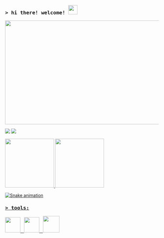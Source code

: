 ### <samp>&gt; hi there! welcome! <img src="https://media.giphy.com/media/hvRJCLFzcasrR4ia7z/giphy.gif" width="30"> </samp>
<p></p>

<div align="center">
  <img src="https://media.giphy.com/media/dWesBcTLavkZuG35MI/giphy.gif" width="530" height="340"/>
</div>
<p></p>

<div>
<a href="https://www.linkedin.com/in/edgartamasiro" target="_blank"><img src="https://img.shields.io/badge/-LinkedIn-%230e76a8?style=flat&logo=linkedin&logoColor=white" target="_blank"></a>
<a href="https://instagram.com/edgartamasiro" target="_blank"><img src="https://img.shields.io/badge/-Instagram-%23cc0079?style=flat&logo=instagram&logoColor=white" target="_blank"></a>
</div>
<p></p>

<div>
<a href="https://github.com/edgartamasiro">
<img height="160" src="https://github-readme-stats-sigma-five.vercel.app/api?username=edgartamasiro&show_icons=true&theme=vision-friendly-dark&border_color=000000&include_all_commits=true&count_private=true"/>
<img height="160" src="https://github-readme-stats-sigma-five.vercel.app/api/top-langs/?username=edgartamasiro&layout=compact&theme=vision-friendly-dark&border_color=000000"/>
</div>

![Snake animation](https://github.com/edgartamasiro/edgartamasiro/blob/output/github-contribution-grid-snake.svg)
<p></p>

### <samp>&gt; tools: </samp>
<img src="https://cdn.jsdelivr.net/gh/devicons/devicon/icons/python/python-original.svg" width="50" height="50"/> &nbsp; <img src="https://cdn.jsdelivr.net/gh/devicons/devicon/icons/postgresql/postgresql-plain.svg" width="50" height="50"/> &nbsp; <img src="https://cdn.jsdelivr.net/gh/devicons/devicon/icons/pandas/pandas-original-wordmark.svg" width="54" height="54"/>
          
          

<!--- <p align="center"><img src="https://komarev.com/ghpvc/?username=edgartamasiro&style=flat&label=Profile+Views&color=2bd017" alt=""></p> --->
